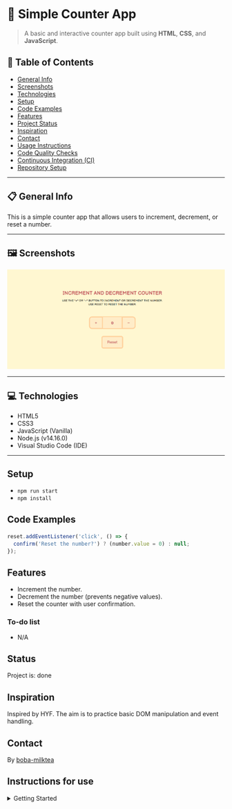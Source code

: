 # 🔢 Simple Counter App

> A basic and interactive counter app built using **HTML**, **CSS**, and **JavaScript**.

## 📑 Table of Contents

- [General Info](#general-info)
- [Screenshots](#screenshots)
- [Technologies](#technologies)
- [Setup](#setup)
- [Code Examples](#code-examples)
- [Features](#features)
- [Project Status](#project-status)
- [Inspiration](#inspiration)
- [Contact](#contact)
- [Usage Instructions](#usage-instructions)
- [Code Quality Checks](#code-quality-checks)
- [Continuous Integration (CI)](#continuous-integration-ci)
- [Repository Setup](#repository-setup)

---

## 📋 General Info

This is a simple counter app that allows users to increment, decrement, or reset
a number.

---

## 🖼️ Screenshots

![Counter Screenshot](./planning/screenshot.png)

---

## 💻 Technologies

- HTML5
- CSS3
- JavaScript (Vanilla)
- Node.js (v14.16.0)
- Visual Studio Code (IDE)

---

## Setup

- `npm run start`
- `npm install`

## Code Examples

```js
reset.addEventListener('click', () => {
  confirm('Reset the number?') ? (number.value = 0) : null;
});
```

## Features

- Increment the number.
- Decrement the number (prevents negative values).
- Reset the counter with user confirmation.

### To-do list

- N/A

## Status

Project is: done

## Inspiration

Inspired by HYF. The aim is to practice basic DOM manipulation and event handling.

## Contact

By [boba-milktea](https://github.com/boba-milktea)

## Instructions for use

<details>
  <summary>Getting Started</summary>

<!-- a guide to using this repository -->

1. `git clone git@github.com:HackYourFutureBelgium/template-markdown.git`
2. `cd template-markdown`
3. `npm install`

## Code Quality Checks

- `npm run format`: Makes sure all the code in this repository is well-formatted
  (looks good).
- `npm run lint:ls`: Checks to make sure all folder and file names match the
  repository conventions.
- `npm run lint:md`: Will lint all of the Markdown files in this repository.
- `npm run lint:css`: Will lint all of the CSS files in this repository.
- `npm run validate:html`: Validates all HTML files in your project.
- `npm run spell-check`: Goes through all the files in this repository looking
  for words it doesn't recognize. Just because it says something is a mistake
  doesn't mean it is! It doesn't know every word in the world. You can add new
  correct words to the [./.cspell.json](./.cspell.json) file so they won't cause
  an error.
- `npm run accessibility -- ./path/to/file.html`: Runs an accessibility analysis
  on all HTML files in the given path and writes the report to
  `/accessibility_report`

## Continuous Integration (CI)

When you open a PR to `main`/`master` in your repository, GitHub will
automatically do a linting check on the code in this repository, you can see
this in the[./.github/workflows/lint.yml](./.github/workflows/lint.yml) file.

If the linting fails, you will not be able to merge the PR. You can double check
that your code will pass before pushing by running the code quality scripts
locally.

## Repo Setup

- Give each member **_write_** access to the repo (if it's a group project)
- Turn on GitHub Pages and put a link to your website in the repo's description
- Go to _General_ Section > check **Discussions**
- In the _Branches_ section of your repo's settings make sure the
  `master`/`main` branch must:
  - "_Require a pull request before merging_"
  - "_Require approvals_"
  - "_Dismiss stale pull request approvals when new commits are pushed_"
  - "_Require status checks to pass before merging_"
  - "_Require branches to be up to date before merging_"
  - "_Do not allow bypassing the above settings_"

</details>

